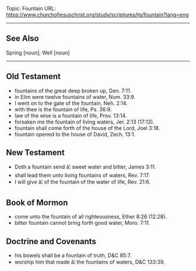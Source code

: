 Topic: Fountain
URL: https://www.churchofjesuschrist.org/study/scriptures/tg/fountain?lang=eng

---

## See Also

Spring [noun]; Well [noun]

---

## Old Testament

- fountains of the great deep broken up, Gen. 7:11.
- in Elim were twelve fountains of water, Num. 33:9.
- I went on to the gate of the fountain, Neh. 2:14.
- with thee is the fountain of life, Ps. 36:9.
- law of the wise is a fountain of life, Prov. 13:14.
- forsaken me the fountain of living waters, Jer. 2:13 (17:13).
- fountain shall come forth of the house of the Lord, Joel 3:18.
- fountain opened to the house of David, Zech. 13:1.

## New Testament

- Doth a fountain send â¦ sweet water and bitter, James 3:11.
- shall lead them unto living fountains of waters, Rev. 7:17.
- I will give â¦ of the fountain of the water of life, Rev. 21:6.

## Book of Mormon

- come unto the fountain of all righteousness, Ether 8:26 (12:28).
- bitter fountain cannot bring forth good water, Moro. 7:11.

## Doctrine and Covenants

- his bowels shall be a fountain of truth, D&C 85:7.
- worship him that made â¦ the fountains of waters, D&C 133:39.

